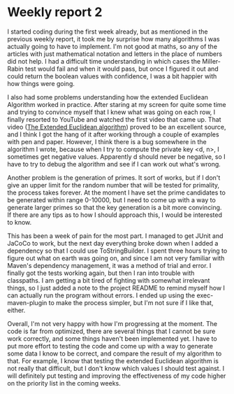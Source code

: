 # Weekly report 2
I started coding during the first week already, but as mentioned in the previous weekly report, it took me by surprise how many algorithms I was actually going to have to implement. I'm not good at maths, so any of the articles with just mathematical notation and letters in the place of numbers did not help. I had a difficult time understanding in which cases the Miller-Rabin test would fail and when it would pass, but once I figured it out and could return the boolean values with confidence, I was a bit happier with how things were going.

I also had some problems understanding how the extended Euclidean Algorithm worked in practice. After staring at my screen for quite some time and trying to convince myself that I knew what was going on each row, I finally resorted to YouTube and watched the first video that came up. That video ([The Extended Euclidean algorithm](https://www.youtube.com/watch?v=hB34-GSDT3k&pp=ygUcZXh0ZW5kZWQgZXVjbGlkZWFuIGFsZ29yaXRobQ%3D%3D "The Extended Euclidean algorithm")) proved to be an excellent source, and I think I got the hang of it after working through a couple of examples with pen and paper. However, I think there is a bug somewhere in the algorithm I wrote, because when I try to compute the private key <d, n>, I sometimes get negative values. Apparently d should never be negative, so I have to try to debug the algorithm and see if I can work out what's wrong.

Another problem is the generation of primes. It sort of works, but if I don't give an upper limit for the random number that will be tested for primality, the process takes forever. At the moment I have set the prime candidates to be generated within range 0-10000, but I need to come up with a way to generate larger primes so that the key generation is a bit more convincing. If there are any tips as to how I should approach this, I would be interested to know.

This has been a week of pain for the most part. I managed to get JUnit and JaCoCo to work, but the next day everything broke down when I added a dependency so that I could use ToStringBuilder. I spent three hours trying to figure out what on earth was going on, and since I am not very familiar with Maven's dependency management, it was a method of trial and error. I finally got the tests working again, but then I ran into trouble with classpaths. I am getting a bit tired of fighting with somewhat irrelevant things, so I just added a note to the project README to remind myself how I can actually run the program without errors. I ended up using the exec-maven-plugin to make the process simpler, but I'm not sure if I like that, either.

Overall, I'm not very happy with how I'm progressing at the moment. The code is far from optimized, there are several things that I cannot be sure work correctly, and some things haven't been implemented yet. I have to put more effort to testing the code and come up with a way to generate some data I know to be correct, and compare the result of my algorithm to that. For example, I know that testing the extended Euclidean algorithm is not really that difficult, but I don't know which values I should test against. I will definitely put testing and improving the effectiveness of my code higher on the priority list in the coming weeks. 
